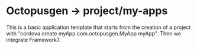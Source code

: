 # Octopusgen -> project/my-apps

This is a basic application template that starts from the creation of a project with "cordova create myApp com.octopusgen.MyApp myApp". Then we integrate Framework7. 
